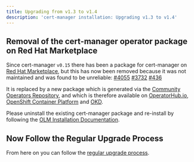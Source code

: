 ```yaml
---
title: Upgrading from v1.3 to v1.4
description: 'cert-manager installation: Upgrading v1.3 to v1.4'
---
```


## Removal of the cert-manager operator package on Red Hat Marketplace

Since cert-manager `v0.15` there has been a package for cert-manager on [Red Hat Marketplace][],
but this has now been removed because it was not maintained and was found to be unreliable:
[#4055](https://github.com/cert-manager/cert-manager/issues/4055)
[#3732](https://github.com/cert-manager/cert-manager/issues/3732)
[#436](https://github.com/cert-manager/website/issues/436)

[Red Hat Marketplace]: https://marketplace.redhat.com

It is replaced by a new package which is generated via the [Community Operators Repository][],
and which is therefore available on
[OperatorHub.io](https://operatorhub.io),
[OpenShift Container Platform](https://openshift.com) and
[OKD](https://okd.io).

[Community Operators Repository]: https://github.com/operator-framework/community-operators

Please uninstall the existing cert-manager package and re-install
by following the [OLM Installation Documentation][].

[OLM Installation Documentation]: ../../installation/operator-lifecycle-manager.md

## Now Follow the Regular Upgrade Process

From here on you can follow the [regular upgrade process](../../installation/upgrade.md).